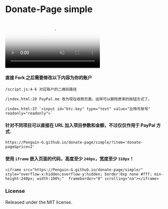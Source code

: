# Donate-Page simple

<video class="share-video" id="share-video" poster="https://thumbs.gfycat.com/TatteredAlarmingCopperhead-poster.jpg" autoplay="" muted="" loop=""><source id="webmSource" src="https://zippy.gfycat.com/TatteredAlarmingCopperhead.webm" type="video/webm"><source id="mp4Source" src="https://zippy.gfycat.com/TatteredAlarmingCopperhead.mp4" type="video/mp4"><img title="Sorry, your browser doesn't support HTML5 video." src="https://i.imgur.com/yNz5vJc.gif"></video>

#### 直接 Fork 之后需要修改以下内容为你的账户

	/script.js:4-6 对应账户的二维码路径

	/index.html:28 PayPal.me 改为现在收款页面，这样可以删除原来的按钮方式了。

	/index.html:37 `<input id="btc-key" type="text" value="比特币账号" readonly="readonly">`

#### 针对不同项目可以直接在 URL 加入项目参数和金额，不过仅仅作用于 PayPal 方式.

`https://Penguin-G.github.io/donate-page/simple/?item='donate-page&price=2'`


#### 使用 `iframe` 嵌入页面的代码，高度至少 `240px`，宽度至少 `310px`！

```
<iframe src="https://Penguin-G.github.io/donate-page/simple/" style="overflow-x:hidden;overflow-y:hidden; border:0xp none #fff; min-height:240px; width:100%;"  frameborder="0" scrolling="no"></iframe>
```

### License

Released under the MIT license.
